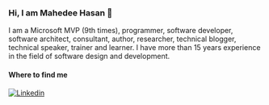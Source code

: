 ### Hi, I am Mahedee Hasan 👋
I am a Microsoft MVP (9th times), programmer, software developer, software architect, consultant, author, researcher, technical blogger, technical speaker, trainer and learner. I have more than 15 years experience in the field of software design and development.
<!--
**mahedee/mahedee** is a ✨ _special_ ✨ repository because its `README.md` (this file) appears on your GitHub profile.

Here are some ideas to get you started:

- 🔭 I’m currently working on ...
- 🌱 I’m currently learning ...
- 👯 I’m looking to collaborate on ...
- 🤔 I’m looking for help with ...
- 💬 Ask me about ...
- 📫 How to reach me: ...
- 😄 Pronouns: ...
- ⚡ Fun fact: ...
-->

#### Where to find me

[![Linkedin](https://img.shields.io/badge/LinkedIn-0077B5?style=flat-square&logo=linkedin&logoColor=white)](https://www.linkedin.com/in/mahedee/) 
